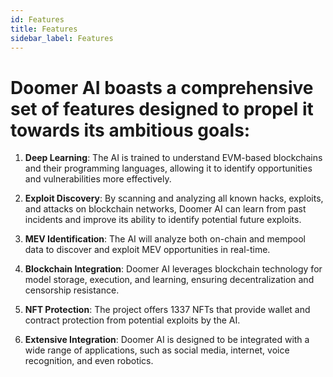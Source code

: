 ```yaml
---
id: Features
title: Features
sidebar_label: Features
---
```


# Doomer AI boasts a comprehensive set of features designed to propel it towards its ambitious goals:

1. **Deep Learning**: The AI is trained to understand EVM-based blockchains and their programming languages, allowing it to identify opportunities and vulnerabilities more effectively.

2. **Exploit Discovery**: By scanning and analyzing all known hacks, exploits, and attacks on blockchain networks, Doomer AI can learn from past incidents and improve its ability to identify potential future exploits.

3. **MEV Identification**: The AI will analyze both on-chain and mempool data to discover and exploit MEV opportunities in real-time.

4. **Blockchain Integration**: Doomer AI leverages blockchain technology for model storage, execution, and learning, ensuring decentralization and censorship resistance.

5. **NFT Protection**: The project offers 1337 NFTs that provide wallet and contract protection from potential exploits by the AI.

6. **Extensive Integration**: Doomer AI is designed to be integrated with a wide range of applications, such as social media, internet, voice recognition, and even robotics.
